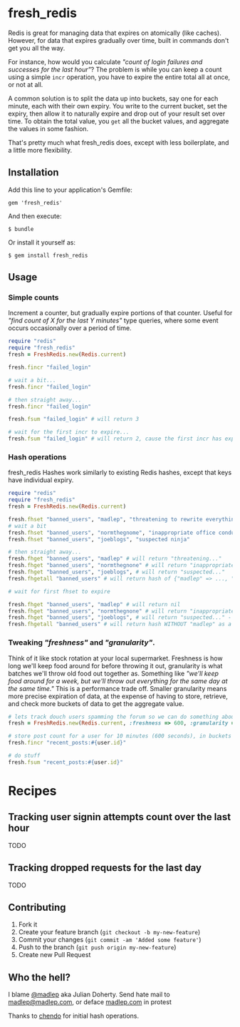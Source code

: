 # fresh\_redis

Redis is great for managing data that expires on atomically (like caches). However, for data that expires gradually over time, built in commands don't get you all the way. 

For instance, how would you calculate _"count of login failures and successes for the last hour"_? The problem is while you can keep a count using a simple `incr` operation, you have to expire the entire total all at once, or not at all.

A common solution is to split the data up into buckets, say one for each minute, each with their own expiry. You write to the current bucket, set the expiry, then allow it to naturally expire and drop out of your result set over time. To obtain the total value, you `get` all the bucket values, and aggregate the values in some fashion.

That's pretty much what fresh\_redis does, except with less boilerplate, and a little more flexibility.

## Installation

Add this line to your application's Gemfile:

    gem 'fresh_redis'

And then execute:

    $ bundle

Or install it yourself as:

    $ gem install fresh_redis

## Usage

### Simple counts

Increment a counter, but gradually expire portions of that counter. Useful for *"find count of X for the last Y minutes"* type queries, where some event occurs occasionally over a period of time.

```ruby
require "redis"
require "fresh_redis"
fresh = FreshRedis.new(Redis.current)

fresh.fincr "failed_login"

# wait a bit...
fresh.fincr "failed_login"

# then straight away...
fresh.fincr "failed_login"

fresh.fsum "failed_login" # will return 3

# wait for the first incr to expire...
fresh.fsum "failed_login" # will return 2, cause the first incr has expired by now
```

### Hash operations

fresh_redis Hashes work similarly to existing Redis hashes, except that keys have individual expiry.

```ruby
require "redis"
require "fresh_redis"
fresh = FreshRedis.new(Redis.current)

fresh.fhset "banned_users", "madlep", "threatening to rewrite everything in Erlang"
# wait a bit
fresh.fhset "banned_users", "normthegnome", "inappropriate office conduct"
fresh.fhset "banned_users", "joeblogs", "suspected ninja"

# then straight away...
fresh.fhget "banned_users", "madlep" # will return "threatening..."
fresh.fhget "banned_users", "normthegnone" # will return "inappropriate..."
fresh.fhget "banned_users", "joeblogs", # will return "suspected..."
fresh.fhgetall "banned_users" # will return hash of {"madlep" => ..., "normthegnone" => ..., "joeblogs" => ...}

# wait for first fhset to expire

fresh.fhget "banned_users", "madlep" # will return nil
fresh.fhget "banned_users", "normthegnone" # will return "inappropriate..." - unchanged
fresh.fhget "banned_users", "joeblogs", # will return "suspected..." - unchanged
fresh.fhgetall "banned_users" # will return hash WITHOUT "madlep" as a key (just "normthegnone" and "joeblogs")

```

### Tweaking _"freshness"_ and _"granularity"_. 

Think of it like stock rotation at your local supermarket. Freshness is how long we'll keep food around for before throwing it out, granularity is what batches we'll throw old food out together as. Something like _"we'll keep food around for a week, but we'll throw out everything for the same day at the same time."_ This is a performance trade off. Smaller granularity means more precise expiration of data, at the expense of having to store, retrieve, and check more buckets of data to get the aggregate value.

```ruby
# lets track douch users spamming the forum so we can do something about it...
fresh = FreshRedis.new(Redis.current, :freshness => 600, :granularity => 30)

# store post count for a user for 10 minutes (600 seconds), in buckets of time duration 30 seconds
fresh.fincr "recent_posts:#{user.id}"

# do stuff
fresh.fsum "recent_posts:#{user.id}"
```

# Recipes

## Tracking user signin attempts count over the last hour
TODO

## Tracking dropped requests for the last day
TODO

## Contributing

1. Fork it
2. Create your feature branch (`git checkout -b my-new-feature`)
3. Commit your changes (`git commit -am 'Added some feature'`)
4. Push to the branch (`git push origin my-new-feature`)
5. Create new Pull Request

## Who the hell?
I blame [@madlep](http://twitter.com/madlep) aka Julian Doherty. Send hate mail to [madlep@madlep.com](mailto:madlep@madlep.com), or deface [madlep.com](http://madlep.com) in protest

Thanks to [chendo](https://github.com/chendo) for initial hash operations.
